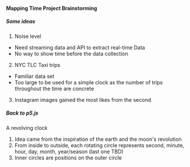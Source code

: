 #### Mapping Time Project Brainstorming

##### Some ideas
1. Noise level  
 - Need streaming data and API to extract real-time Data
 - No way to show time before the data collection
2. NYC TLC Taxi trips  
 - Familiar data set
 - Too large to be used for a simple clock as the number of trips throughout the time are concrete
3. Instagram images gained the most likes from the second


##### Back to p5.js
A revolving clock
1. Idea came from the inspiration of the earth and the moon's revolution
2. From inside to outside, each rotating circle represents second, minute, hour, day, month, year/season (last one TBD)
3. Inner circles are positions on the outer circle

